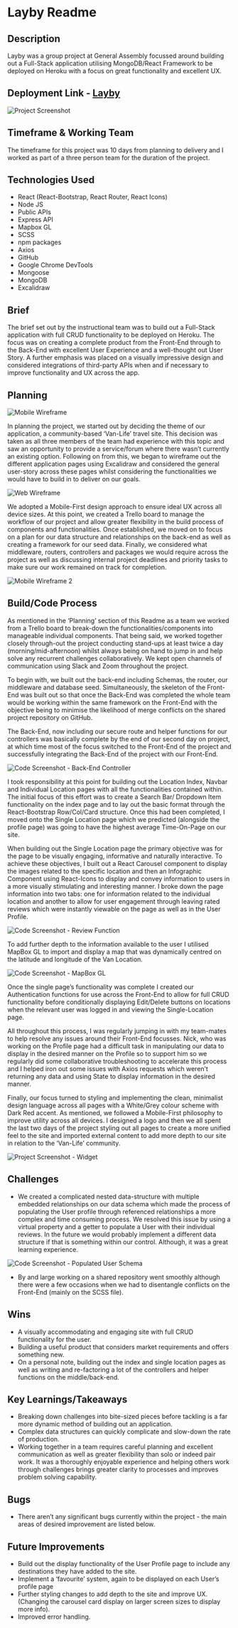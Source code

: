 # Layby Readme

## Description

Layby was a group project at General Assembly focussed around building out a Full-Stack application utilising MongoDB/React Framework to be deployed on Heroku with a focus on great functionality and excellent UX.

## Deployment Link - [Layby](https://layby-van.herokuapp.com/)

![Project Screenshot](https://res.cloudinary.com/doqbnr4p6/image/upload/v1673452946/readMe3/image8_lyxx6o.png)

## Timeframe & Working Team
The timeframe for this project was 10 days from planning to delivery and I worked as part of a three person team for the duration of the project.




## Technologies Used

- React (React-Bootstrap, React Router, React Icons)
- Node JS
- Public APIs
- Express API
- Mapbox GL
- SCSS
- npm packages
- Axios
- GitHub
- Google Chrome DevTools
- Mongoose
- MongoDB
- Excalidraw


## Brief
The brief set out by the instructional team was to build out a Full-Stack application with full CRUD functionality to be deployed on Heroku. The focus was on creating a complete product from the Front-End through to the Back-End with excellent User Experience and a well-thought out User Story. A further emphasis was placed on a visually impressive design and considered integrations of third-party APIs when and if necessary to improve functionality and UX across the app.

## Planning

![Mobile Wireframe](https://res.cloudinary.com/doqbnr4p6/image/upload/v1673452946/readMe3/image8_lyxx6o.png)

In planning the project, we started out by deciding the theme of our application, a community-based ‘Van-Life’ travel site. This decision was taken as all three members of the team had experience with this topic and saw an opportunity to provide a service/forum where there wasn’t currently an existing option. Following on from this, we began to wireframe out the different application pages using Excalidraw and considered the general user-story across these pages whilst considering the functionalities we would have to build in to deliver on our goals.

![Web Wireframe](https://res.cloudinary.com/doqbnr4p6/image/upload/v1673452946/readMe3/image8_lyxx6o.png)

We adopted a Mobile-First design approach to ensure ideal UX across all device sizes.  At this point, we created a Trello board to manage the workflow of our project and allow greater flexibility in the build process of components and functionalities. Once established, we  moved on to focus on a plan for our data structure and relationships on the back-end as well as creating a framework for our seed data. Finally, we considered what middleware, routers, controllers and packages we would require across the project as well as discussing internal project deadlines and priority tasks to make sure our work remained on track for completion.

![Mobile Wireframe 2](https://res.cloudinary.com/doqbnr4p6/image/upload/v1673452944/readMe3/image4_cinjg0.png)

## Build/Code Process

As mentioned in the ‘Planning’ section of this Readme as a team we worked from a Trello board to break-down the functionalities/components into manageable individual components. That being said, we worked together closely through-out the project conducting stand-ups at least twice a day (morning/mid-afternoon) whilst always being on hand to jump in and help solve any recurrent challenges collaboratively. We kept open channels of communication using Slack and Zoom throughout the project.

To begin with, we built out the back-end including Schemas, the router, our middleware and database seed. Simultaneously, the skeleton of the Front-End was built out so that once the Back-End was completed the whole team would be working within the same framework on the Front-End with the objective being to minimise the likelihood of merge conflicts on the shared project repository on GitHub.

The Back-End, now including our secure route and helper functions for our controllers was basically complete by the end of our second day on project, at which time most of the focus switched to the Front-End of the project and successfully integrating the Back-End of the project with our Front-End.

![Code Screenshot - Back-End Controller](https://res.cloudinary.com/doqbnr4p6/image/upload/v1673452946/readMe3/image6_wlpqww.png)

I took responsibility at this point for building out the Location Index, Navbar and Individual Location pages with all the functionalities contained within. The initial focus of this effort was to create a Search Bar/ Dropdown Item functionality on the index page and to lay out the basic format through the React-Bootstrap Row/Col/Card structure. Once this had been completed, I moved onto the Single Location page which we predicted (alongside the profile page) was going to have the highest average Time-On-Page on our site. 

When building out the Single Location page the primary objective was for the page to be visually engaging, informative and naturally interactive. To achieve these objectives, I built out a React Carousel component to display the images related to the specific location and then an Infographic Component using React-Icons to display and convey information to users in a more visually stimulating and interesting manner. I broke down the page information into two tabs: one for information related to the individual location and another to allow for user engagement through leaving rated reviews which were instantly viewable on the page as well as in the User Profile.

![Code Screenshot - Review Function](https://res.cloudinary.com/doqbnr4p6/image/upload/v1673452946/readMe3/image9_i9uj31.png)

To add further depth to the information available to the user I utilised MapBox GL to import and display a map that was dynamically centred on the latitude and longitude of the Van Location. 

![Code Screenshot - MapBox GL](https://res.cloudinary.com/doqbnr4p6/image/upload/v1673452946/readMe3/image7_qmssrp.png)

Once the single page’s functionality was complete I created our Authentication functions for use across the Front-End to allow for full CRUD functionality before conditionally displaying Edit/Delete buttons on locations when the relevant user was logged in and viewing the Single-Location page.

All throughout this process, I was regularly jumping in with my team-mates to help resolve any issues around their Front-End focusses. Nick, who was working on the Profile page had a difficult task in manipulating our data to display in the desired manner on the Profile so to support him so we regularly did some collaborative troubleshooting to accelerate this process and I helped iron out some issues with Axios requests which weren’t returning any data and using State to display information in the desired manner.

Finally, our focus turned to styling and implementing the clean, minimalist design language across all pages with a White/Grey colour scheme with Dark Red accent. As mentioned, we followed a Mobile-First philosophy to improve utility across all devices. I designed a logo and then we all spent the last two days of the project styling out all pages to create a more unified feel to the site and imported external content to add more depth to our site in relation to the ‘Van-Life’ community.

![Project Screenshot - Widget](https://res.cloudinary.com/doqbnr4p6/image/upload/v1673452945/readMe3/image3_uvo9ew.png)























## Challenges

- We created a complicated nested data-structure with multiple embedded relationships on our data schema which made the process of populating the User profile through referenced relationships a more complex and time consuming process. We resolved this issue by using a virtual property and a getter to populate a User with their individual reviews. In the future we would probably implement a different data structure if that is something within our control. Although, it was a great learning experience.

![Code Screenshot - Populated User Schema](https://res.cloudinary.com/doqbnr4p6/image/upload/v1673452945/readMe3/image5_kvffof.png)

- By and large working on a shared repository went smoothly although there were a few occasions when we had to disentangle conflicts on the Front-End (mainly on the SCSS file).


## Wins
- A visually accommodating and engaging site with full CRUD functionality for the user.
- Building a useful product that considers market requirements and offers something new.
- On a personal note, building out the index and single location pages as well as writing and re-factoring a lot of the controllers and helper functions on the middle/back-end.







## Key Learnings/Takeaways

- Breaking down challenges into bite-sized pieces before tackling is a far more dynamic method of building out an application.
- Complex data structures can quickly complicate and slow-down the rate of production.
- Working together in a team requires careful planning and excellent communication as well as greater flexibility than solo or indeed pair work. It was a thoroughly enjoyable experience and helping others work through challenges brings greater clarity to processes and improves problem solving capability.



## Bugs

- There aren’t any significant bugs currently within the project - the main areas of desired improvement are listed below.


## Future Improvements

- Build out the display functionality of the User Profile page to include any destinations they have added to the site.
- Implement a ‘favourite’ system, again to be displayed on each User’s profile page
- Further styling changes to add depth to the site and improve UX. (Changing the carousel card display on larger screen sizes to display more info).
- Improved error handling.

